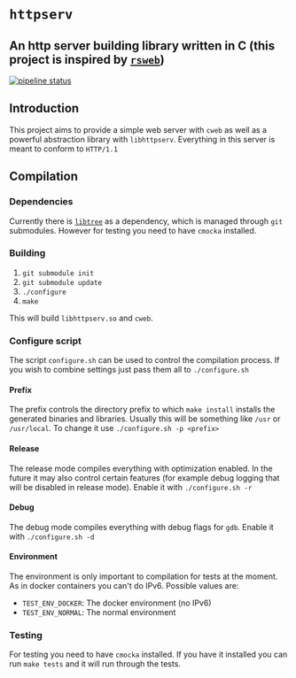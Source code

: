# `httpserv`
## An http server building library written in C (this project is inspired by [`rsweb`](http://gitlab.sokoll.com/moritz/rsweb))
[![pipeline status](https://gitlab.sokoll.com/moritz/httpserv/badges/main/pipeline.svg)](https://gitlab.sokoll.com/moritz/httpserv/-/commits/main) 

## Introduction
This project aims to provide a simple web server with `cweb` as well as a
powerful abstraction library with `libhttpserv`. Everything in this server is
meant to conform to `HTTP/1.1`

## Compilation
### Dependencies
Currently there is [`libtree`](http://gitlab.sokoll.com/moritz/libtree) as a
dependency, which is managed through `git` submodules. However for testing you
need to have `cmocka` installed.
### Building
1. `git submodule init`
2. `git submodule update`
3. `./configure`
4. `make`

This will build `libhttpserv.so` and `cweb`.
### Configure script
The script `configure.sh` can be used to control the compilation process. If
you wish to combine settings just pass them all to `./configure.sh`
#### Prefix
The prefix controls the directory prefix to which `make install` installs the
generated binaries and libraries. Usually this will be something like `/usr` or
`/usr/local`. To change it use `./configure.sh -p <prefix>`
#### Release
The release mode compiles everything with optimization enabled. In the future
it may also control certain features (for example debug logging that will be
disabled in release mode). Enable it with `./configure.sh -r`
#### Debug
The debug mode compiles everything with debug flags for `gdb`. Enable it with
`./configure.sh -d`
#### Environment
The environment is only important to compilation for tests at the moment. As in
docker containers you can't do IPv6. Possible values are:
- `TEST_ENV_DOCKER`: The docker environment (no IPv6)
- `TEST_ENV_NORMAL`: The normal environment

### Testing
For testing you need to have `cmocka` installed. If you have it installed you
can run `make tests` and it will run through the tests.
